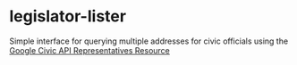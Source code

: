 # legislator-lister
Simple interface for querying multiple addresses for civic officials using the [Google Civic API Representatives Resource](https://developers.google.com/civic-information/docs/v2/representatives/representativeInfoByAddress)
